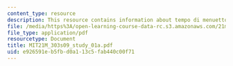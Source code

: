 ```yaml
---
content_type: resource
description: This resource contains information about tempo di menuetto.
file: /media/https%3A/open-learning-course-data-rc.s3.amazonaws.com/21m-303-writing-in-tonal-forms-i-spring-2009/e926591eb5fbd0a113c5fab440c00f71_MIT21M_303s09_study_01a.pdf
file_type: application/pdf
resourcetype: Document
title: MIT21M_303s09_study_01a.pdf
uid: e926591e-b5fb-d0a1-13c5-fab440c00f71
---
```

